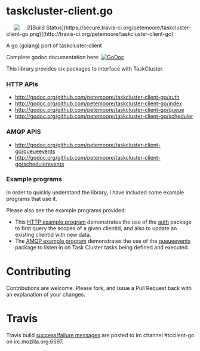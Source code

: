 # taskcluster-client.go
<img hspace="20" align="left" src="https://tools.taskcluster.net/lib/assets/taskcluster-120.png" />
[![Build Status](https://secure.travis-ci.org/petemoore/taskcluster-client-go.png)](http://travis-ci.org/petemoore/taskcluster-client-go)

A go (golang) port of taskcluster-client

Complete godoc documentation here: [![GoDoc](https://godoc.org/github.com/petemoore/taskcluster-client-go?status.png)](https://godoc.org/github.com/petemoore/taskcluster-client-go)

This library provides six packages to interface with TaskCluster.

### HTTP APIs
* http://godoc.org/github.com/petemoore/taskcluster-client-go/auth
* http://godoc.org/github.com/petemoore/taskcluster-client-go/index
* http://godoc.org/github.com/petemoore/taskcluster-client-go/queue
* http://godoc.org/github.com/petemoore/taskcluster-client-go/scheduler

### AMQP APIS
* http://godoc.org/github.com/petemoore/taskcluster-client-go/queueevents
* http://godoc.org/github.com/petemoore/taskcluster-client-go/schedulerevents

### Example programs

In order to quickly understand the library, I have included some example programs that use it.

Please also see the example programs provided:
* This [HTTP example program](https://github.com/petemoore/taskcluster-client-go/blob/master/auth/examples/modifyclient/modifyclient.go) demonstrates the use of the [auth](http://godoc.org/github.com/petemoore/taskcluster-client-go/auth) package to first query the scopes of a given clientId, and also to update an existing clientId with new data.
* The [AMQP example program](https://github.com/petemoore/taskcluster-client-go/blob/master/queueevents/examples/tctasksniffer/sniffer.go) demonstrates the use of the [queueevents](http://godoc.org/github.com/petemoore/taskcluster-client-go/queueevents) package to listen in on Task Cluster tasks being defined and executed.

# Contributing
Contributions are welcome. Please fork, and issue a Pull Request back with an explanation of your changes.

# Travis
Travis build [success/failure messages](http://travis-ci.org/petemoore/taskcluster-client-go) are posted to irc channel #tcclient-go on irc.mozilla.org:6697.
